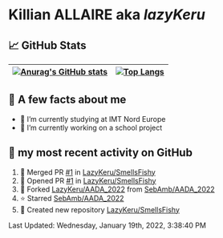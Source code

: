 # **Killian ALLAIRE** aka _lazyKeru_

## 📈 GitHub Stats

| [![Anurag's GitHub stats](https://github-readme-stats.vercel.app/api?username=LazyKeru&theme=graywhite&show_icons=true)](https://github.com/anuraghazra/github-readme-stats) | [![Top Langs](https://github-readme-stats.vercel.app/api/top-langs/?username=LazyKeru)](https://github.com/anuraghazra/github-readme-stats)  
|---|---|

## 📣 A few facts about me

- 🌱 I’m currently studying at IMT Nord Europe
- 🔭 I’m currently working on a school project

## 🌱 my most recent activity on GitHub

<!--RECENT_ACTIVITY:start-->
1. 🎉 Merged PR [#1](https://github.com/LazyKeru/SmellsFishy/pull/1) in [LazyKeru/SmellsFishy](https://github.com/LazyKeru/SmellsFishy)
2. 💪 Opened PR [#1](https://github.com/LazyKeru/SmellsFishy/pull/1) in [LazyKeru/SmellsFishy](https://github.com/LazyKeru/SmellsFishy)
3. 🔱 Forked [LazyKeru/AADA_2022](https://github.com/LazyKeru/AADA_2022) from [SebAmb/AADA_2022](https://github.com/SebAmb/AADA_2022)
4. ⭐ Starred [SebAmb/AADA_2022](https://github.com/SebAmb/AADA_2022)
5. 📔 Created new repository [LazyKeru/SmellsFishy](https://github.com/LazyKeru/SmellsFishy)
<!--RECENT_ACTIVITY:end-->

<!--RECENT_ACTIVITY:last_update-->
Last Updated: Wednesday, January 19th, 2022, 3:38:40 PM
<!--RECENT_ACTIVITY:last_update_end-->


<!--
**LazyKeru/LazyKeru** is a ✨ _special_ ✨ repository because its `README.md` (this file) appears on your GitHub profile.

Here are some ideas to get you started:

- 🔭 I’m currently working on ...
- 🌱 I’m currently learning ...
- 👯 I’m looking to collaborate on ...
- 🤔 I’m looking for help with ...
- 💬 Ask me about ...
- 📫 How to reach me: ...
- 😄 Pronouns: ...
- ⚡ Fun fact: ...
-->
